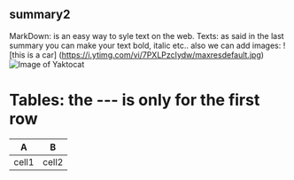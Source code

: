 ## summary2
MarkDown: is an easy way to syle text on the web.
Texts: as said in the last summary you can make your text bold, italic etc..
also we can add images: ![this is a car] (https://i.ytimg.com/vi/7PXLPzcIydw/maxresdefault.jpg)
![Image of Yaktocat](https://octodex.github.com/images/yaktocat.png)
# Tables: the --- is only for the first row 
A | B 
----- | -------
cell1 | cell2
